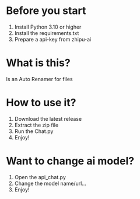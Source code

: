 # Before you start

1. Install Python 3.10 or higher
2. Install the requirements.txt
3. Prepare a api-key from zhipu-ai

# What is this?  

Is an Auto Renamer for files  

# How to use it?

1. Download the latest release
2. Extract the zip file
3. Run the Chat.py
4. Enjoy!

# Want to change ai model?

1. Open the api_chat.py
2. Change the model name/url...
3. Enjoy!